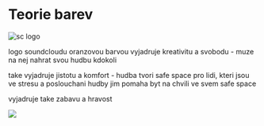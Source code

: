 # Teorie barev

![sc logo](https://1000logos.net/wp-content/uploads/2021/04/Soundcloud-logo-500x281.png)

logo soundcloudu oranzovou barvou vyjadruje kreativitu a svobodu - muze na nej nahrat svou hudbu kdokoli

take vyjadruje jistotu a komfort - hudba tvori safe space pro lidi, kteri jsou ve stresu a poslouchani hudby jim pomaha byt na chvili ve svem safe space

vyjadruje take zabavu a hravost

![](https://fakeimg.pl/600x400/C6A5F7/909090)


